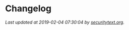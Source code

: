 # Changelog

_Last updated at 2019-02-04 07:30:04 by [securitytext.org](https://securitytext.org)._
